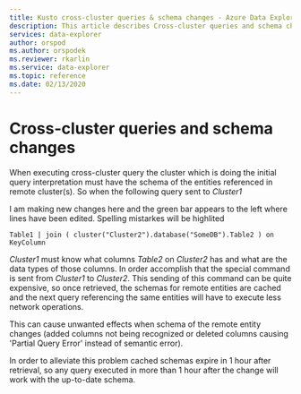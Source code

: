 ```yaml
---
title: Kusto cross-cluster queries & schema changes - Azure Data Explorer
description: This article describes Cross-cluster queries and schema changes  in Azure Data Explorer.
services: data-explorer
author: orspod
ms.author: orspodek
ms.reviewer: rkarlin
ms.service: data-explorer
ms.topic: reference
ms.date: 02/13/2020
---
```

# Cross-cluster queries and schema changes 

When executing cross-cluster query the cluster which is doing the initial query interpretation must have the schema of the entities referenced in remote cluster(s).
So when the following query sent to *Cluster1*

I am making new changes here and the green bar appears to the left where lines have been edited. Spelling mistarkes will be highlited 

```kusto
Table1 | join ( cluster("Cluster2").database("SomeDB").Table2 ) on KeyColumn
``` 

*Cluster1* must know what columns *Table2* on *Cluster2* has and what are the data types of those columns. In order accomplish that the special command is sent from *Cluster1* to *Cluster2*.
This sending of this command can be quite expensive, so once retrieved, the schemas for remote entities are cached and the next query referencing the same entities will have to execute less network operations.

This can cause unwanted effects when schema of the remote entity changes (added columns not being recognized or deleted columns causing 'Partial Query Error' instead of semantic error).

In order to alleviate this problem cached schemas expire in 1 hour after retrieval, so any query executed in more than 1 hour after the change will work with the up-to-date schema.